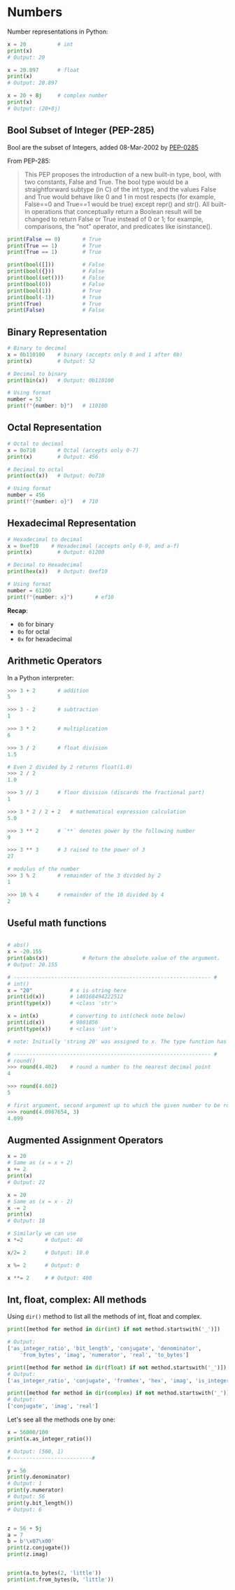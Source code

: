 # Numbers

Number representations in Python:

```python
x = 20          # int
print(x)
# Output: 20

x = 20.897      # float
print(x)
# Output: 20.897

x = 20 + 8j     # complex number
print(x)
# Output: (20+8j)
```

## Bool Subset of Integer (PEP-285)

Bool are the subset of Integers, added 08-Mar-2002 by [PEP-0285](https://peps.python.org/pep-0285/)

From PEP-285:

>This PEP proposes the introduction of a new built-in type, bool, with two constants, False and True. The bool type would be a straightforward subtype (in C) of the int type, and the values False and True would behave like 0 and 1 in most respects (for example, False==0 and True==1 would be true) except repr() and str(). All built-in operations that conceptually return a Boolean result will be changed to return False or True instead of 0 or 1; for example, comparisons, the “not” operator, and predicates like isinstance().

```python
print(False == 0)       # True
print(True == 1)        # True
print(True == 1)        # True

print(bool([]))         # False
print(bool({}))         # False
print(bool(set()))      # False
print(bool(0))          # False
print(bool(1))          # True
print(bool(-1))         # True
print(True)             # True
print(False)            # False
```

## Binary Representation

```python
# Binary to decimal
x = 0b110100    # binary (accepts only 0 and 1 after 0b)
print(x)        # Output: 52

# Decimal to binary
print(bin(x))   # Output: 0b110100

# Using format
number = 52
print(f"{number: b}")   # 110100 
```

## Octal Representation

```python
# Octal to decimal
x = 0o710       # Octal (accepts only 0-7)
print(x)        # Output: 456

# Decimal to octal
print(oct(x))   # Output: 0o710

# Using format
number = 456
print(f"{number: o}")   # 710
```

## Hexadecimal Representation

```python
# Hexadecimal to decimal
x = 0xef10    # Hexadecimal (accepts only 0-9, and a-f)
print(x)        # Output: 61200

# Decimal to Hexadecimal
print(hex(x))   # Output: 0xef10

# Using format
number = 61200
print(f"{number: x}")       # ef10
```

**Recap**:

- `0b` for binary
- `0o` for octal
- `0x` for hexadecimal

## Arithmetic Operators

In a Python interpreter:

```python
>>> 3 + 2       # addition
5

>>> 3 - 2       # subtraction
1

>>> 3 * 2       # multiplication
6

>>> 3 / 2       # float division
1.5

# Even 2 divided by 2 returns float(1.0)
>>> 2 / 2
1.0

>>> 3 // 2      # floor division (discards the fractional part)
1

>>> 3 * 2 / 2 + 2   # mathematical expression calculation
5.0

>>> 3 ** 2      # `**` denotes power by the following number
9

>>> 3 ** 3      # 3 raised to the power of 3
27

# modulus of the number
>>> 3 % 2       # remainder of the 3 divided by 2       
1

>>> 10 % 4      # remainder of the 10 divided by 4       
2
```

## Useful math functions

```python

# abs()
x = -20.155
print(abs(x))           # Return the absolute value of the argument.
# Output: 20.155

# --------------------------------------------------------------- #
# int()
x = "20"            # x is string here
print(id(x))        # 140168494222512
print(type(x))      # <class 'str'>

x = int(x)          # converting to int(check note below)
print(id(x))        # 9801856
print(type(x))      # <class 'int'>

# note: Initially 'string 20' was assigned to x. The type function has not changed the type of that string 20. But created another int object 20 at some different location and assigned that 20 to the variable x. The string object is immutable in Python(more on this discussed later), it can not be changed. You can check the id() This is the reason both of both the x are different.

# --------------------------------------------------------------- #
# round()
>>> round(4.402)    # round a number to the nearest decimal point
4

>>> round(4.602)   
5

# first argument, second argument up to which the given number to be rounded.
>>> round(4.0987654, 3)  
4.099
```

## Augmented Assignment Operators

```python
x = 20
# Same as (x = x + 2)
x += 2
print(x)
# Output: 22

x = 20
# Same as (x = x - 2)
x -= 2
print(x)
# Output: 18

# Similarly we can use
x *=2       # Output: 40

x/2= 2      # Output: 10.0

x %= 2      # Output: 0

x **= 2     # # Output: 400
```

## Int, float, complex: All methods

Using `dir()` method to list all the methods of int, float and complex.

```python
print([method for method in dir(int) if not method.startswith('_')])

# Output:
['as_integer_ratio', 'bit_length', 'conjugate', 'denominator',
    'from_bytes', 'imag', 'numerator', 'real', 'to_bytes']

print([method for method in dir(float) if not method.startswith('_')])
# Output:
['as_integer_ratio', 'conjugate', 'fromhex', 'hex', 'imag', 'is_integer', 'real']

print([method for method in dir(complex) if not method.startswith('_')])
# Output:
['conjugate', 'imag', 'real']
```

Let's see all the methods one by one:

```python
x = 56000/100
print(x.as_integer_ratio())

# Output: (560, 1)
#--------------------------#

y = 56
print(y.denominator)
# Output: 1
print(y.numerator)
# Output: 56
print(y.bit_length())
# Output: 6


z = 56 + 5j
a = 7
b = b'\x07\x00'
print(z.conjugate())
print(z.imag)


print(a.to_bytes(2, 'little'))
print(int.from_bytes(b, 'little'))

```
